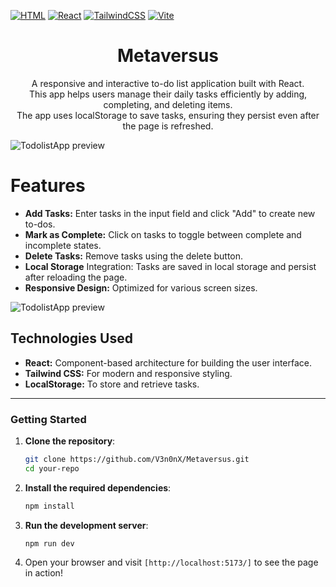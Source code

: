

<div id="top"></div>

[![HTML](https://img.shields.io/badge/HTML-%23E34F26.svg?logo=html5&logoColor=white)](#)
[![React](https://img.shields.io/badge/React-%2320232a.svg?logo=react&logoColor=%2361DAFB)](#)
[![TailwindCSS](https://img.shields.io/badge/Tailwind%20CSS-%2338B2AC.svg?logo=tailwind-css&logoColor=white)](#)
[![Vite](https://img.shields.io/badge/Vite-646CFF?logo=vite&logoColor=fff)](#)



<div align="center">
  <h1 align="center">Metaversus</h1>
  <p>
    A responsive and interactive to-do list application built with React.</br>
    This app helps users manage their daily tasks efficiently by adding, completing, and deleting items.</br>
    The app uses localStorage to save tasks, ensuring they persist even after the page is refreshed.
  </p>
</div>

![TodolistApp preview](./public/todolistapp_prev.png)

# Features

- **Add Tasks:** Enter tasks in the input field and click "Add" to create new to-dos.
- **Mark as Complete:** Click on tasks to toggle between complete and incomplete states.
- **Delete Tasks:** Remove tasks using the delete button.
- **Local Storage** Integration: Tasks are saved in local storage and persist after reloading the page.
- **Responsive Design:** Optimized for various screen sizes.

![TodolistApp preview](./public/todolistapp_prev1.png)

## Technologies Used

- **React:** Component-based architecture for building the user interface.
- **Tailwind CSS:** For modern and responsive styling.
- **LocalStorage:** To store and retrieve tasks.

---

### Getting Started

1. **Clone the repository**:
    ```bash
    git clone https://github.com/V3n0nX/Metaversus.git
    cd your-repo
    ```

2. **Install the required dependencies**:
    ```bash
    npm install
    ```

4. **Run the development server**:
    ```bash
    npm run dev
    ```

5. Open your browser and visit `[http://localhost:5173/]` to see the page in action!

